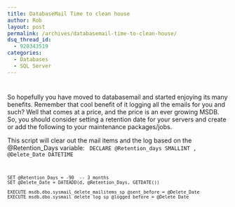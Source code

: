 ```yaml
---
title: DatabaseMail Time to clean house
author: Rob
layout: post
permalink: /archives/databasemail-time-to-clean-house/
dsq_thread_id:
  - 920343519
categories:
  - Databases
  - SQL Server
---
```

# 

So hopefully you have moved to databasemail and started enjoying its many benefits. Remember that cool benefit of it logging all the emails for you and such? Well that comes at a price, and the price is an ever growing MSDB. So, you should consider setting a retention date for your servers and create or add the following to your maintenance packages/jobs.

This script will clear out the mail items and the log based on the @Retention_Days variable:
<code>
	DECLARE @Retention_days SMALLINT
		, @Delete_Date DATETIME

	SET @Retention_Days = -90  -- 3 months
	SET @Delete_Date = DATEADD(d, @Retention_Days, GETDATE())

	EXECUTE msdb.dbo.sysmail_delete_mailitems_sp @sent_before = @Delete_Date
	EXECUTE msdb.dbo.sysmail_delete_log_sp @logged_before = @Delete_Date
</code>